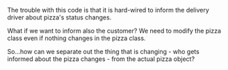 The trouble with this code is that it is hard-wired to inform the delivery driver about pizza's status changes.

What if we want to inform also the customer?
We need to modify the pizza class even if nothing changes in the pizza class.

So...how can we separate out the thing that is changing - who gets informed about the pizza changes - from the actual pizza object?


